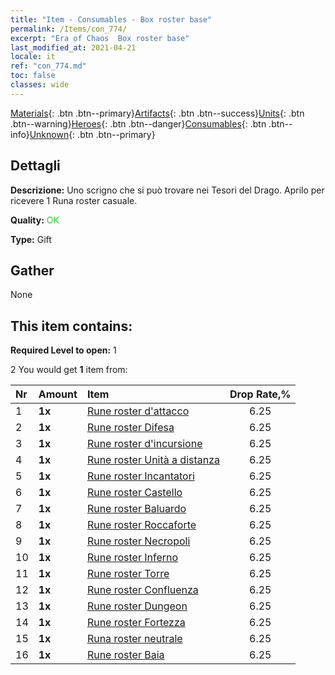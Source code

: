```yaml
---
title: "Item - Consumables - Box roster base"
permalink: /Items/con_774/
excerpt: "Era of Chaos  Box roster base"
last_modified_at: 2021-04-21
locale: it
ref: "con_774.md"
toc: false
classes: wide
---
```

 [Materials](/it/Items/){: .btn .btn--primary}[Artifacts](/it/Items/Artifacts/){: .btn .btn--success}[Units](/it/Items/Units/){: .btn .btn--warning}[Heroes](/it/Items/Heroes/){: .btn .btn--danger}[Consumables](/it/Items/Consumables/){: .btn .btn--info}[Unknown](/it/Items/Unknown/){: .btn .btn--primary}

## Dettagli
 **Descrizione:** Uno scrigno che si può trovare nei Tesori del Drago. Aprilo per ricevere 1 Runa roster casuale.

 **Quality:** <span style="color: #32CD32">OK</span>

 **Type:** Gift

## Gather

  None

## This item contains:

 **Required Level to open:** 1

 2 You would get **1** item  from:

  | Nr | Amount |     Item    | Drop Rate,% |
  |:---|:-------|:------------|:---------:|
  | 1 |  **1x** | [Rune roster d'attacco](/it/Items/con_734/) | 6.25 | 
  | 2 |  **1x** | [Rune roster Difesa](/it/Items/con_739/) | 6.25 | 
  | 3 |  **1x** | [Rune roster d'incursione](/it/Items/con_741/) | 6.25 | 
  | 4 |  **1x** | [Rune roster Unità a distanza](/it/Items/con_742/) | 6.25 | 
  | 5 |  **1x** | [Rune roster Incantatori](/it/Items/con_746/) | 6.25 | 
  | 6 |  **1x** | [Rune roster Castello](/it/Items/con_752/) | 6.25 | 
  | 7 |  **1x** | [Rune roster Baluardo](/it/Items/con_753/) | 6.25 | 
  | 8 |  **1x** | [Rune roster Roccaforte](/it/Items/con_754/) | 6.25 | 
  | 9 |  **1x** | [Rune roster Necropoli](/it/Items/con_755/) | 6.25 | 
  | 10 |  **1x** | [Rune roster Inferno](/it/Items/con_777/) | 6.25 | 
  | 11 |  **1x** | [Rune roster Torre](/it/Items/con_785/) | 6.25 | 
  | 12 |  **1x** | [Rune roster Confluenza](/it/Items/con_791/) | 6.25 | 
  | 13 |  **1x** | [Rune roster Dungeon](/it/Items/con_792/) | 6.25 | 
  | 14 |  **1x** | [Rune roster Fortezza](/it/Items/con_818/) | 6.25 | 
  | 15 |  **1x** | [Runa roster neutrale](/it/Items/con_869/) | 6.25 | 
  | 16 |  **1x** | [Rune roster Baia](/it/Items/con_868/) | 6.25 | 
